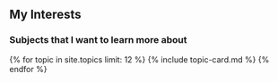 
## My Interests
### Subjects that I want to learn more about

{% for topic in site.topics limit: 12 %}
    {% include topic-card.md %}
{% endfor %}
